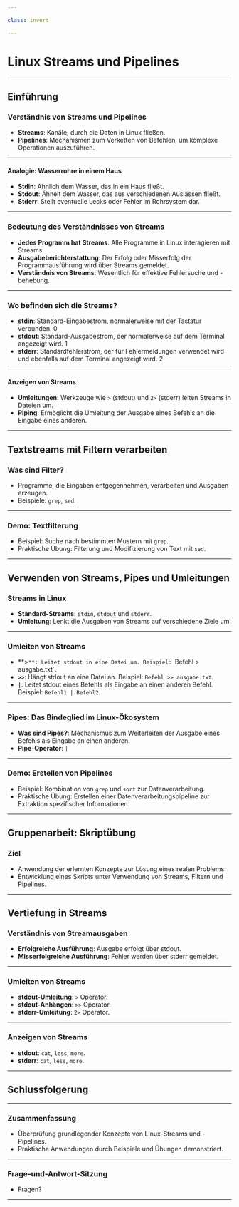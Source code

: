 ```yaml
---

class: invert

---
```

# Linux Streams und Pipelines

---
## Einführung

### Verständnis von Streams und Pipelines
- **Streams**: Kanäle, durch die Daten in Linux fließen.
- **Pipelines**: Mechanismen zum Verketten von Befehlen, um komplexe Operationen auszuführen.
---
#### Analogie: Wasserrohre in einem Haus
- **Stdin**: Ähnlich dem Wasser, das in ein Haus fließt.
- **Stdout**: Ähnelt dem Wasser, das aus verschiedenen Auslässen fließt.
- **Stderr**: Stellt eventuelle Lecks oder Fehler im Rohrsystem dar.
---
### Bedeutung des Verständnisses von Streams
- **Jedes Programm hat Streams**: Alle Programme in Linux interagieren mit Streams.
- **Ausgabeberichterstattung**: Der Erfolg oder Misserfolg der Programmausführung wird über Streams gemeldet.
- **Verständnis von Streams**: Wesentlich für effektive Fehlersuche und -behebung.
---
### Wo befinden sich die Streams?
- **stdin**: Standard-Eingabestrom, normalerweise mit der Tastatur verbunden. 0
- **stdout**: Standard-Ausgabestrom, der normalerweise auf dem Terminal angezeigt wird. 1
- **stderr**: Standardfehlerstrom, der für Fehlermeldungen verwendet wird und ebenfalls auf dem Terminal angezeigt wird. 2
---
#### Anzeigen von Streams
- **Umleitungen**: Werkzeuge wie `>` (stdout) und `2>` (stderr) leiten Streams in Dateien um.
- **Piping**: Ermöglicht die Umleitung der Ausgabe eines Befehls an die Eingabe eines anderen.
---
## Textstreams mit Filtern verarbeiten

### Was sind Filter?
- Programme, die Eingaben entgegennehmen, verarbeiten und Ausgaben erzeugen.
- Beispiele: `grep`, `sed`.
---
### Demo: Textfilterung
- Beispiel: Suche nach bestimmten Mustern mit `grep`.
- Praktische Übung: Filterung und Modifizierung von Text mit `sed`.
---
## Verwenden von Streams, Pipes und Umleitungen

### Streams in Linux
- **Standard-Streams**: `stdin`, `stdout` und `stderr`.
- **Umleitung**: Lenkt die Ausgaben von Streams auf verschiedene Ziele um.
---
### Umleiten von Streams
- **>`**: Leitet stdout in eine Datei um. Beispiel: `Befehl > ausgabe.txt`.
- **`>>`**: Hängt stdout an eine Datei an. Beispiel: `Befehl >> ausgabe.txt`.
- **`|`**: Leitet stdout eines Befehls als Eingabe an einen anderen Befehl. Beispiel: `Befehl1 | Befehl2`.
---
### Pipes: Das Bindeglied im Linux-Ökosystem
- **Was sind Pipes?**: Mechanismus zum Weiterleiten der Ausgabe eines Befehls als Eingabe an einen anderen.
- **Pipe-Operator**: `|`
---
### Demo: Erstellen von Pipelines
- Beispiel: Kombination von `grep` und `sort` zur Datenverarbeitung.
- Praktische Übung: Erstellen einer Datenverarbeitungspipeline zur Extraktion spezifischer Informationen.
---
## Gruppenarbeit: Skriptübung

### Ziel
- Anwendung der erlernten Konzepte zur Lösung eines realen Problems.
- Entwicklung eines Skripts unter Verwendung von Streams, Filtern und Pipelines.
---
## Vertiefung in Streams

### Verständnis von Streamausgaben
- **Erfolgreiche Ausführung**: Ausgabe erfolgt über stdout.
- **Misserfolgreiche Ausführung**: Fehler werden über stderr gemeldet.
---
### Umleiten von Streams
- **stdout-Umleitung**: `>` Operator.
- **stdout-Anhängen**: `>>` Operator.
- **stderr-Umleitung**: `2>` Operator.
---
### Anzeigen von Streams
- **stdout**: `cat`, `less`, `more`.
- **stderr**: `cat`, `less`, `more`.
---
## Schlussfolgerung
---
### Zusammenfassung
- Überprüfung grundlegender Konzepte von Linux-Streams und -Pipelines.
- Praktische Anwendungen durch Beispiele und Übungen demonstriert.
---
### Frage-und-Antwort-Sitzung
- Fragen?
---